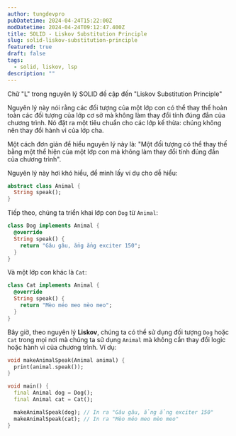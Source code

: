 ```yaml
---
author: tungdevpro
pubDatetime: 2024-04-24T15:22:00Z
modDatetime: 2024-04-24T09:12:47.400Z
title: SOLID - Liskov Substitution Principle
slug: solid-liskov-substitution-principle
featured: true
draft: false
tags:
  - solid, liskov, lsp
description: ""
---
```


Chữ "L" trong nguyên lý SOLID đề cập đến "Liskov Substitution Principle"

Nguyên lý này nói rằng các đối tượng của một lớp con có thể thay thế hoàn toàn các đối tượng của lớp cơ sở mà không làm thay đổi tính đúng đắn của chương trình. Nó đặt ra một tiêu chuẩn cho các lớp kế thừa: chúng không nên thay đổi hành vi của lớp cha.

Một cách đơn giản để hiểu nguyên lý này là: "Một đối tượng có thể thay thế bằng một thể hiện của một lớp con mà không làm thay đổi tính đúng đắn của chương trình".

Nguyên lý này hơi khó hiểu, để mình lấy ví dụ cho dễ hiểu:

```dart
abstract class Animal {
  String speak();
}
```

Tiếp theo, chúng ta triển khai lớp con `Dog` từ `Animal`:

```dart
class Dog implements Animal {
  @override
  String speak() {
    return "Gâu gâu, ẳng ẳng exciter 150";
  }
}
```

Và một lớp con khác là `Cat`:

```dart
class Cat implements Animal {
  @override
  String speak() {
    return "Mèo méo meo mèo meo";
  }
}
```

Bây giờ, theo nguyên lý **Liskov**, chúng ta có thể sử dụng đối tượng `Dog` hoặc `Cat` trong mọi nơi mà chúng ta sử dụng `Animal` mà không cần thay đổi logic hoặc hành vi của chương trình. Ví dụ:

```dart
void makeAnimalSpeak(Animal animal) {
  print(animal.speak());
}

void main() {
  final Animal dog = Dog();
  final Animal cat = Cat();

  makeAnimalSpeak(dog); // In ra "Gâu gâu, ẳng ẳng exciter 150"
  makeAnimalSpeak(cat); // In ra "Mèo méo meo mèo meo"
}
```